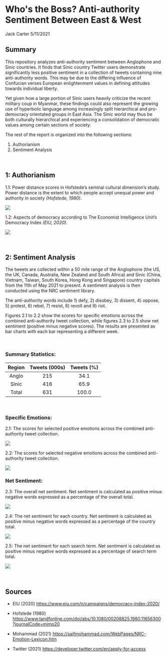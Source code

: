 Who's the Boss? 
Anti-authority Sentiment Between East & West
================
Jack Carter
5/11/2021

## **Summary**

This repository analyzes anti-authority sentiment between Anglophone and
Sinic countries. It finds that Sinic country Twitter users demonstrate
significantly less positive sentiment in a collection of tweets
containing nine anti-authority words. This may be due to the differing
influence of Confucian verses European enlightenment values in defining
attitudes towards individual liberty.

Yet given how a large portion of Sinic users heavily criticize the
recent military coup in Myanmar, these findings could also represent the
growing use of hyperbolic language among increasingly split hierarchical
and pro-democracy orientated groups in East Asia. The Sinic world may
thus be both culturally hierarchical and experiencing a consolidation of
democratic values among certain sections of society.

The rest of the report is organized into the following sections:

1)  Authorianism
2)  Sentiment Analysis

 

## **1: Authorianism**

1.1: Power distance scores in Hofstede’s seminal cultural dimension’s
study. Power distance is the extent to which people accept unequal power
and authority in society *(Hofstede, 1980)*.

![](East-Asian-Authoritarianism_files/figure-gfm/unnamed-chunk-1-1.png)<!-- -->

1.2: Aspects of democracy according to The Economist Intelligence Unit’s
Democracy Index *(EIU, 2020)*.

![](East-Asian-Authoritarianism_files/figure-gfm/unnamed-chunk-2-1.png)<!-- -->

 

## **2: Sentiment Analysis**

The tweets are collected within a 50 mile range of the Anglophone (the
US, the UK, Canada, Australia, New Zealand and South Africa) and Sinic
(China, Vietnam, Taiwan, South Korea, Hong Kong and Singapore) country
capitals from the 11th of May 2021 to present. A sentiment analysis is
then conducted using the NRC sentiment library.

The anti-authority words include 1) defy, 2) disobey, 3) dissent, 4)
oppose, 5) protest, 6) rebel, 7) resist, 8) revolt and 9) riot.

Figures 2.1 to 2.2 show the scores for specific emotions across the
combined anti-authority tweet collection, while figures 2.3 to 2.5 show
net sentiment (positive minus negative scores). The results are
presented as bar charts with each bar representing a different week.

<br>

### Summary Statistics:

| Region | Tweets (000s) | Tweets (%) |
| :----: | :-----------: | :--------: |
| Anglo  |      215      |    34.1    |
| Sinic  |      416      |    65.9    |
| Total  |      631      |   100.0    |

 

### Specific Emotions:

2.1: The scores for selected positive emotions across the combined
anti-authority tweet collection.

![](East-Asian-Authoritarianism_files/figure-gfm/unnamed-chunk-4-1.png)<!-- -->

2.2: The scores for selected negative emotions across the combined
anti-authority tweet collection.

![](East-Asian-Authoritarianism_files/figure-gfm/unnamed-chunk-5-1.png)<!-- -->

### Net Sentiment:

2.3: The overall net sentiment. Net sentiment is calculated as positive
minus negative words expressed as a percentage of the overall total.

![](East-Asian-Authoritarianism_files/figure-gfm/unnamed-chunk-6-1.png)<!-- -->

2.4: The net sentiment for each country. Net sentiment is calculated as
positive minus negative words expressed as a percentage of the country
total.

![](East-Asian-Authoritarianism_files/figure-gfm/unnamed-chunk-7-1.png)<!-- -->

2.5: The net sentiment for each search term. Net sentiment is calculated
as positive minus negative words expressed as a percentage of search
term total.

![](East-Asian-Authoritarianism_files/figure-gfm/unnamed-chunk-8-1.png)<!-- -->

 

## **Sources**

  - EIU (2020) <https://www.eiu.com/n/campaigns/democracy-index-2020/>

  - Hofstede (1980)
    <https://www.tandfonline.com/doi/abs/10.1080/00208825.1980.11656300?journalCode=mimo20>

  - Mohammad (2021)
    <https://saifmohammad.com/WebPages/NRC-Emotion-Lexicon.htm>

  - Twitter (2021) <https://developer.twitter.com/en/apply-for-access>
